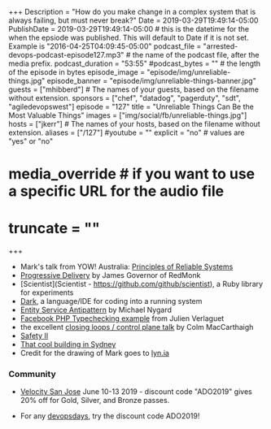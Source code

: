 +++
Description = "How do you make change in a complex system that is always failing, but must never break?"
Date = 2019-03-29T19:49:14-05:00
PublishDate = 2019-03-29T19:49:14-05:00 # this is the datetime for the when the epsiode was published. This will default to Date if it is not set. Example is "2016-04-25T04:09:45-05:00"
podcast_file = "arrested-devops-podcast-episode127.mp3" # the name of the podcast file, after the media prefix.
podcast_duration = "53:55"
#podcast_bytes = "" # the length of the episode in bytes
episode_image = "episode/img/unreliable-things.jpg"
episode_banner = "episode/img/unreliable-things-banner.jpg"
guests = ["mhibberd"] # The names of your guests, based on the filename without extension.
sponsors = ["chef", "datadog", "pagerduty", "sdt", "agiledevopswest"]
episode = "127"
title = "Unreliable Things Can Be the Most Valuable Things"
images = ["img/social/fb/unreliable-things.jpg"]
hosts = ["jkerr"] # The names of your hosts, based on the filename without extension.
aliases = ["/127"]
#youtube = ""
explicit = "no" # values are "yes" or "no"
# media_override # if you want to use a specific URL for the audio file
# truncate = ""
+++

* Mark's talk from YOW! Australia: [Principles of Reliable Systems](https://www.youtube.com/watch?v=3T2ttQjiP_o)
* [Progressive Delivery](https://redmonk.com/jgovernor/2018/08/06/towards-progressive-delivery/) by James Governor of RedMonk
* [Scientist](Scientist - https://github.com/github/scientist), a Ruby library for experiments
* [Dark](https://darklang.com/), a language/IDE for coding into a running system
* [Entity Service Antipattern](
https://www.michaelnygard.com/blog/2017/12/the-entity-service-antipattern/) by Michael Nygard
* [Facebook PHP Typechecking example](https://www.youtube.com/watch?v=GxA22JQWP94) from Julien Verlaguet
* the excellent [closing loops / control plane talk](https://youtu.be/O8xLxNje30M) by Colm MacCarthaigh
* [Safety II](http://www.safetydifferently.com/what-safety-ii-isnt/)
* [That cool building in Sydney](https://en.wikipedia.org/wiki/One_Central_Park)
* Credit for the drawing of Mark goes to [lyn.ia](https://www.instagram.com/lyn.ia/)

### Community

* [Velocity San Jose](https://conferences.oreilly.com/velocity/vl-ca) June 10-13 2019 - discount code "ADO2019" gives 20% off for Gold, Silver, and Bronze passes.

* For any [devopsdays](http://devopsdays.org), try the discount code ADO2019!
